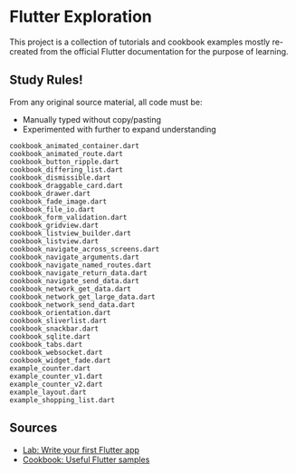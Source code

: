 # Flutter Exploration

This project is a collection of tutorials and cookbook examples mostly re-created from the official Flutter documentation for the purpose of learning. 

## Study Rules!

From any original source material, all code must be:

* Manually typed without copy/pasting
* Experimented with further to expand understanding

```
cookbook_animated_container.dart
cookbook_animated_route.dart
cookbook_button_ripple.dart
cookbook_differing_list.dart
cookbook_dismissible.dart
cookbook_draggable_card.dart
cookbook_drawer.dart
cookbook_fade_image.dart
cookbook_file_io.dart
cookbook_form_validation.dart
cookbook_gridview.dart
cookbook_listview_builder.dart
cookbook_listview.dart
cookbook_navigate_across_screens.dart
cookbook_navigate_arguments.dart
cookbook_navigate_named_routes.dart
cookbook_navigate_return_data.dart
cookbook_navigate_send_data.dart
cookbook_network_get_data.dart
cookbook_network_get_large_data.dart
cookbook_network_send_data.dart
cookbook_orientation.dart
cookbook_sliverlist.dart
cookbook_snackbar.dart
cookbook_sqlite.dart
cookbook_tabs.dart
cookbook_websocket.dart
cookbook_widget_fade.dart
example_counter.dart
example_counter_v1.dart
example_counter_v2.dart
example_layout.dart
example_shopping_list.dart
```

## Sources

- [Lab: Write your first Flutter app](https://flutter.dev/docs/get-started/codelab)
- [Cookbook: Useful Flutter samples](https://flutter.dev/docs/cookbook)
